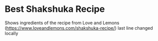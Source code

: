 # Best Shakshuka Recipe
Shows ingredients of the recipe from Love and Lemons (https://www.loveandlemons.com/shakshuka-recipe/)
last line changed locally
